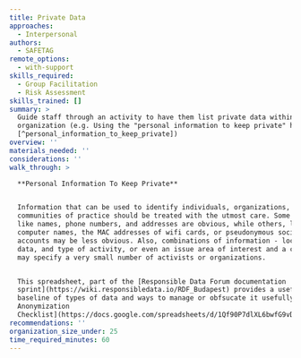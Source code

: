 ```yaml
---
title: Private Data
approaches:
  - Interpersonal
authors:
  - SAFETAG
remote_options:
  - with-support
skills_required:
  - Group Facilitation
  - Risk Assessment
skills_trained: []
summary: >
  Guide staff through an activity to have them list private data within the
  organization (e.g. Using the "personal information to keep private" handout.
  [^personal_information_to_keep_private])
overview: ''
materials_needed: ''
considerations: ''
walk_through: >

  **Personal Information To Keep Private**


  Information that can be used to identify individuals, organizations, and even
  communities of practice should be treated with the utmost care. Some data,
  like names, phone numbers, and addresses are obvious, while others, like
  computer names, the MAC addresses of wifi cards, or pseudonymous social media
  accounts may be less obvious. Also, combinations of information - location,
  data, and type of activity, or even an issue area of interest and a city name
  may specify a very small number of activists or organizations.


  This spreadsheet, part of the [Responsible Data Forum documentation
  sprint](https://wiki.responsibledata.io/RDF_Budapest) provides a useful
  baseline of types of data and ways to manage or obfsucate it usefully:  [Data
  Anonymization
  Checklist](https://docs.google.com/spreadsheets/d/1Qf90P7dlXL6bwfG9vDpapQe1HUD1PtCqjJwayn0xOkQ/edit?usp=sharing)
recommendations: ''
organization_size_under: 25
time_required_minutes: 60
---
```


